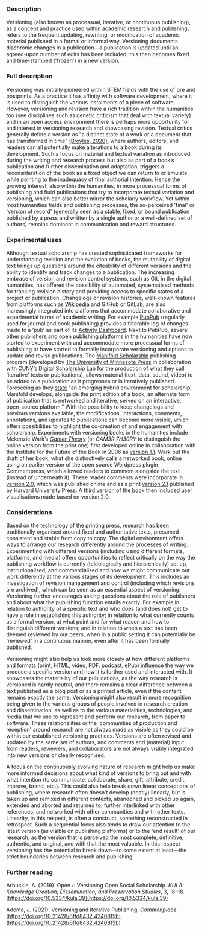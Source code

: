 ### Description

Versioning (also known as processual, iterative, or continuous publishing), as a concept and practice used within academic research and publishing, refers to the frequent updating, rewriting, or modification of academic material published in a formal or informal way. Versioning documents diachronic changes in a publication—a publication is updated until an agreed-upon number of edits has been included; this then becomes fixed and time-stamped ('frozen') in a new version. 

### Full description

Versioning was initially pioneered within STEM fields with the use of pre and postprints. As a practice it has affinity with software development, where it is used to distinguish the various instalments of a piece of software. However, versioning and revision have a rich tradition within the humanities too (see disciplines such as genetic criticism that deal with textual variety) and in an open access environment there is perhaps more opportunity for and interest in versioning research and showcasing revision. Textual critics generally define a version as "a distinct state of a work or a document that has transformed in time" [(Broyles, 2020)](https://www.digitalhumanities.org/dhq/vol/14/2/000455/000455.html), where authors, editors, and readers can all potentially make alterations to a book during its development. Such a focus on material and textual variation as introduced during the writing and research process but also as part of a book’s publication and further dissemination and adaptation, triggers a reconsideration of the book as a fixed object we can return to or emulate while pointing to the inadequacy of final authorial intention. Hence the growing interest, also within the humanities, in more processual forms of publishing and fluid publications that try to incorporate textual variation and versioning, which can also better mirror the scholarly workflow. Yet within most humanities fields and publishing processes, the so-perceived 'final' or 'version of record' (generally seen as a stable, fixed, or bound publication published by a press and written by a single author or a well-defined set of authors) remains dominant in communication and reward structures.

### Experimental uses

Although textual scholarship has created sophisticated frameworks for understanding revision and the evolution of books, the mutability of digital text brings up questions around the citeability of different versions and the ability to identify and track changes to a publication. The increasing embrace of version and revision control systems, such as Git, in the digital humanities, has offered the possibility of automated, systematised methods for tracking revision history and providing access to specific states of a project or publication. Changelogs or revision histories, well-known features from platforms such as [Wikipedia](https://en.wikipedia.org/wiki/Help:Page_history) and GitHub or GitLab, are also increasingly integrated into platforms that accommodate collaborative and experimental forms of academic writing. For example [PubPub](https://www.pubpub.org/) (regularly used for journal and book publishing) provides a filterable log of changes made to a ‘pub’ as part of its [Activity Dashboard](https://notes.knowledgefutures.org/pub/82021-product-update/release/1). Next to PubPub, several other publishers and open publishing platforms in the humanities have now started to experiment with and accommodate more processual forms of publishing or have started to formally incorporate versioning and options to update and revise publications. The [Manifold Scholarship](https://cuny.manifoldapp.org/) publishing program (developed by [The University of Minnesota Press](https://www.upress.umn.edu/) in collaboration with [CUNY’s Digital Scholarship Lab](https://gcdsl.commons.gc.cuny.edu/) for the production of what they call 'iterative' texts or publications), allows material (text, data, sound, video) to be added to a publication as it progresses or is iteratively published. Foreseeing as they [state](https://www.upress.umn.edu/press/press-releases/manifold-scholarship) "an emerging hybrid environment for scholarship, Manifold develops, alongside the print edition of a book, an alternate form of publication that is networked and iterative, served on an interactive, open-source platform." With the possibility to keep changelogs and previous versions available, the modifications, interactions, comments, annotations, and updates to publications can become more visible, which offers possibilities to highlight the co-creation of and engagement with scholarship. Experiments with versioning books in the humanities include Mckenzie Wark’s *[Gamer Theory](https://futureofthebook.org/mckenziewark/index.html)* (or *GAM3R 7H30RY* to distinguish the online version from the print one) first developed online in collaboration with the Institute for the Future of the Book in 2006 as [version 1.1](https://futureofthebook.org/gamertheory/). Wark put the draft of her book, what she distinctively calls a networked book, online using an earlier version of the open source Wordpress plugin Commentpress, which allowed readers to comment alongside the text (instead of underneath it). These reader comments were incorporate in [version 2.0](https://futureofthebook.org/gamertheory2.0/), which was published online and as a print [version 2.1](https://www.hup.harvard.edu/catalog.php?isbn=9780674025196) published by Harvard University Press. A [third version](https://futureofthebook.org/mckenziewark/visualizations/index.html) of the book then included user visualisations made based on version 2.0.

### Considerations

Based on the technology of the printing press, research has been traditionally organised around fixed and authoritative texts, presumed consistent and stable from copy to copy. The digital environment offers ways to arrange our research differently around the processes of writing. Experimenting with different versions (including using different formats, platforms, and media) offers opportunities to reflect critically on the way the publishing workflow is currently (teleologically and hierarchically) set up, institutionalised, and commercialised and how we might communicate our work differently at the various stages of its development. This includes an investigation of revision management and control (including which revisions are archived), which can be seen as an essential aspect of versioning. Versioning further encourages asking questions about the role of publishers and about what the publishing function entails exactly. For example in relation to  authority of a specific text and who does (and does not) get to have a role in establishing this authority; in relation to what currently counts as a formal version, at what point and for what reason and how to distinguish different versions; and in relation to when a text has been deemed reviewed by our peers, when in a public setting it can potentially be 'reviewed' in a continuous manner, even after it has been formally published. 

Versioning might also help us look more closely at how different platforms and formats (print, HTML, video, PDF, podcast, ePub) influence the way we produce a specific version and how it is further used and interacted with. It showcases the materiality of our publications, as the way research is versioned is hardly neutral, and there remains a clear difference between a text published as a blog post or as a printed article, even if the content remains exactly the same. Versioning might also result in more recognition being given to the various groups of people involved in research creation and dissemination, as well as to the various materialities, technologies, and media that we use to represent and perform our research, from paper to software. These relationalities or the 'communities of production and reception' around research are not always made as visible as they could be within our established versioning practices. Versions are often revised and updated by the same set of authors, and comments and (material) input from readers, reviewers, and collaborators are not always visibly integrated into new versions or clearly recognised. 

A focus on the continuously evolving nature of research might help us make more informed decisions about what kind of versions to bring out and with what intention (to communicate, collaborate, share, gift, attribute, credit, improve, brand, etc.). This could also help break down linear conceptions of publishing, where research often doesn’t develop (neatly) linearly, but is taken up and remixed in different contexts, abandoned and picked up again, extended and aborted and returned to, further interlinked with other references, and networked with other communities and with other texts. Linearity, in this respect, is often a construct, something reconstructed in retrospect. Such a sequential focus also tends to draw our attention to the latest version (as visible on publishing platforms) or to the 'end result' of our research, as the version that is perceived the most complete, definitive, authentic, and original, and with that the most valuable. In this respect versioning has the potential to break down—to some extent at least—the strict boundaries between research and publishing.

### Further reading

Arbuckle, A. (2019). Open+: Versioning Open Social Scholarship. *KULA: Knowledge Creation, Dissemination, and Preservation Studies*, 3, 18–18. [https://doi.org/10.5334/kula.39](https://doi.org/10.5334/kula.39)

Adema, J. (2021). Versioning and Iterative Publishing. *Commonplace*. [https://doi.org/10.21428/6ffd8432.42408f5b](https://doi.org/10.21428/6ffd8432.42408f5b)